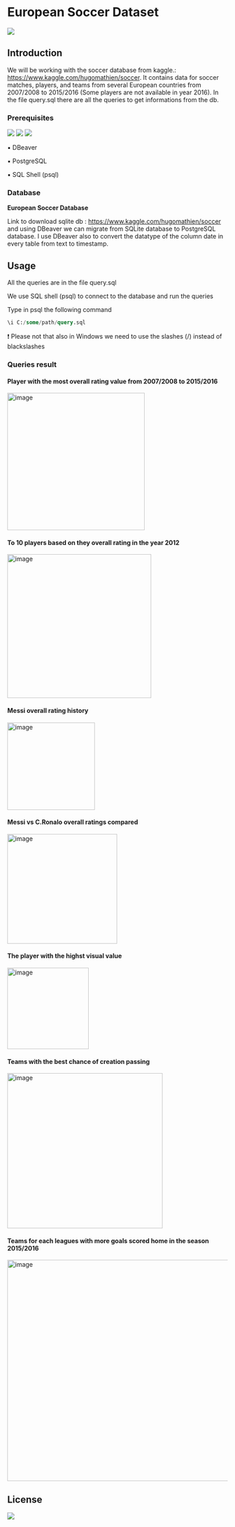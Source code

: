# European Soccer Dataset

<a href="https://www.linkedin.com/in/giuseppe-bonifati-738640261/"><img src="https://img.shields.io/badge/LinkedIn-blue?style=flat&logo=linkedin&labelColor=blue"></a>


## Introduction

We will be working with the soccer database from kaggle.: https://www.kaggle.com/hugomathien/soccer. 
It contains data for soccer matches, players, and teams from several European countries from 2007/2008 to 2015/2016 (Some players are not available in year 2016).
In the file query.sql there are all the queries to get informations from the db.

### Prerequisites

<a href="https://dbeaver.io/"><img src="https://img.shields.io/badge/-DBeaver-yellow"></a>   <a href="https://www.postgresql.org/download/"><img src="https://img.shields.io/badge/-PostgreSQL-blue"></a>  <img src="https://img.shields.io/badge/-SQLShell(psql)-black">

▪️ DBeaver

▪️ PostgreSQL

▪️ SQL Shell (psql)


### Database

**European Soccer Database**

Link to download sqlite db : https://www.kaggle.com/hugomathien/soccer and using DBeaver we can migrate from SQLite database to PostgreSQL database.
I use DBeaver also to convert the datatype of the column date in every table from text to timestamp.

## Usage

All the queries are in the file query.sql

We use SQL shell (psql) to connect to the database and run the queries 

Type in psql the following command 

```sql
\i C:/some/path/query.sql

```
❗ Please not that also in Windows we need to use the slashes (/) instead of blackslashes 


### Queries result

#### Player with the most overall rating value from 2007/2008 to 2015/2016

<img width="314" alt="image" src="https://user-images.githubusercontent.com/110894389/223207036-36b92ca0-438f-43ca-8cce-14e3580d7373.png">

#### To 10 players based on they overall rating in the year 2012

<img width="329" alt="image" src="https://user-images.githubusercontent.com/110894389/223207582-bcc31318-6d6b-4f6e-9c90-9646ee73087e.png">

#### Messi overall rating history

<img width="200" alt="image" src="https://user-images.githubusercontent.com/110894389/223208302-b16e9ac2-a837-43de-8321-4a5ca145de1d.png">

#### Messi vs C.Ronalo overall ratings compared

<img width="251" alt="image" src="https://user-images.githubusercontent.com/110894389/223209070-814aa780-0500-4feb-a306-33e940d03221.png">

#### The player with the highst visual value

<img width="186" alt="image" src="https://user-images.githubusercontent.com/110894389/223214086-4e92f04d-63e5-4ad1-8a8c-7e3d1931f41f.png">


#### Teams with the best chance of creation passing

<img width="355" alt="image" src="https://user-images.githubusercontent.com/110894389/224751063-0bd28ae9-11dd-4e11-956a-2f42941dc9b4.png">

#### Teams for each leagues with more goals scored home in the season 2015/2016

<img width="506" alt="image" src="https://user-images.githubusercontent.com/110894389/225005021-377ba2c4-702b-4e38-87d4-55ac9493000c.png">


## License

<img src="https://img.shields.io/badge/license-MIT-blue">

